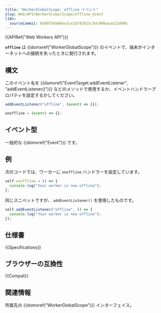 ```yaml
---
title: "WorkerGlobalScope: offline イベント"
slug: Web/API/WorkerGlobalScope/offline_event
l10n:
  sourceCommit: 6d697b8a86ea3ce1bf82615c5dc006aeaa22d90b
---
```


{{APIRef("Web Workers API")}}

**`offline`** は {{domxref("WorkerGlobalScope")}} のイベントで、端末がインターネットへの接続を失ったときに発行されます。

## 構文

このイベント名を {{domxref("EventTarget.addEventListener", "addEventListener()")}} などのメソッドで使用するか、イベントハンドラープロパティを設定するかしてください。

```js
addEventListener("offline", (event) => {});

onoffline = (event) => {};
```

## イベント型

一般的な {{domxref("Event")}} です。

## 例

次のコードでは、ワーカーに `onoffline` ハンドラーを設定しています。

```js
self.onoffline = () => {
  console.log("Your worker is now offline");
};
```

同じスニペットですが、 `addEventListener()` を使用したものです。

```js
self.addEventListener("offline", () => {
  console.log("Your worker is now offline");
});
```

## 仕様書

{{Specifications}}

## ブラウザーの互換性

{{Compat}}

## 関連情報

所属先の {{domxref("WorkerGlobalScope")}} インターフェイス。
